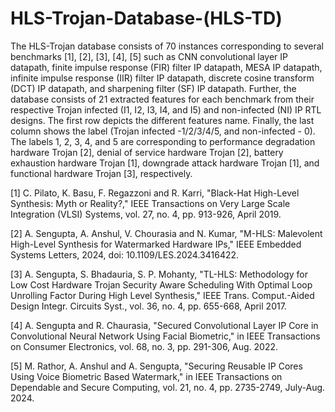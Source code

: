 # HLS-Trojan-Database-(HLS-TD)
The HLS-Trojan database consists of 70 instances corresponding to several benchmarks [1], [2], [3], [4], [5] such as CNN convolutional layer IP datapath, finite impulse response (FIR) filter IP datapath, MESA IP datapath, infinite impulse response (IIR) filter IP datapath, discrete cosine transform (DCT) IP datapath, and sharpening filter (SF) IP datapath. Further, the database consists of 21 extracted features for each benchmark from their respective Trojan infected (I1, I2, I3, I4, and I5) and non-infected (NI) IP RTL designs. The first row depicts the different features name. Finally, the last column shows the label (Trojan infected -1/2/3/4/5, and non-infected - 0). The labels 1, 2, 3, 4, and 5 are corresponding to performance degradation hardware Trojan [2], denial of service hardware Trojan [2], battery exhaustion hardware Trojan 
[1], downgrade attack hardware Trojan [1], and functional hardware Trojan [3], respectively. 

[1] C. Pilato, K. Basu, F. Regazzoni and R. Karri, "Black-Hat High-Level Synthesis: Myth or Reality?," IEEE Transactions on Very Large Scale Integration (VLSI) Systems, vol. 27, no. 4, pp. 913-926, April 2019.

[2] A. Sengupta, A. Anshul, V. Chourasia and N. Kumar, "M-HLS: Malevolent High-Level Synthesis for Watermarked Hardware IPs," IEEE Embedded Systems Letters, 2024, doi: 10.1109/LES.2024.3416422.

[3] A. Sengupta, S. Bhadauria, S. P. Mohanty, "TL-HLS: Methodology for Low Cost Hardware Trojan Security Aware Scheduling With Optimal Loop Unrolling Factor During High Level Synthesis," IEEE Trans. Comput.-Aided Design Integr. Circuits Syst., vol. 36, no. 4, pp. 655-668, April 2017.

[4] A. Sengupta and R. Chaurasia, "Secured Convolutional Layer IP Core in Convolutional Neural Network Using Facial Biometric," in IEEE Transactions on Consumer Electronics, vol. 68, no. 3, pp. 291-306, Aug. 2022.

[5] M. Rathor, A. Anshul and A. Sengupta, "Securing Reusable IP Cores Using Voice Biometric Based Watermark," in IEEE Transactions on Dependable and Secure Computing, vol. 21, no. 4, pp. 2735-2749, July-Aug. 2024.
